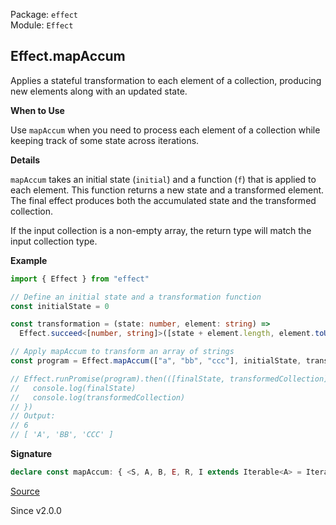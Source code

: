 Package: `effect`<br />
Module: `Effect`<br />

## Effect.mapAccum

Applies a stateful transformation to each element of a collection, producing
new elements along with an updated state.

**When to Use**

Use `mapAccum` when you need to process each element of a collection while
keeping track of some state across iterations.

**Details**

`mapAccum` takes an initial state (`initial`) and a function (`f`) that is
applied to each element. This function returns a new state and a transformed
element. The final effect produces both the accumulated state and the
transformed collection.

If the input collection is a non-empty array, the return type will match the
input collection type.

**Example**

```ts
import { Effect } from "effect"

// Define an initial state and a transformation function
const initialState = 0

const transformation = (state: number, element: string) =>
  Effect.succeed<[number, string]>([state + element.length, element.toUpperCase()])

// Apply mapAccum to transform an array of strings
const program = Effect.mapAccum(["a", "bb", "ccc"], initialState, transformation)

// Effect.runPromise(program).then(([finalState, transformedCollection]) => {
//   console.log(finalState)
//   console.log(transformedCollection)
// })
// Output:
// 6
// [ 'A', 'BB', 'CCC' ]
```

**Signature**

```ts
declare const mapAccum: { <S, A, B, E, R, I extends Iterable<A> = Iterable<A>>(initial: S, f: (state: S, a: RA.ReadonlyArray.Infer<I>, i: number) => Effect<readonly [S, B], E, R>): (elements: I) => Effect<[S, RA.ReadonlyArray.With<I, B>], E, R>; <A, S, B, E, R, I extends Iterable<A> = Iterable<A>>(elements: I, initial: S, f: (state: S, a: RA.ReadonlyArray.Infer<I>, i: number) => Effect<readonly [S, B], E, R>): Effect<[S, RA.ReadonlyArray.With<I, B>], E, R>; }
```

[Source](https://github.com/Effect-TS/effect/tree/main/packages/effect/src/Effect.ts#L5122)

Since v2.0.0